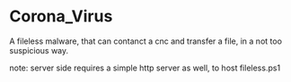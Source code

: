 # Corona_Virus
A fileless malware, that can contanct a cnc and transfer a file, in a not too suspicious way.

note:
server side requires a simple http server as well, to host fileless.ps1
